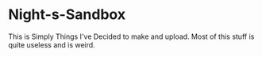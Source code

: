 # Night-s-Sandbox
This is Simply Things I've Decided to make and upload. Most of this stuff is quite useless and is weird.
